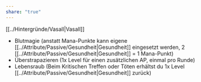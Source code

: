 ```yaml
---
share: "true"
---
```

[[../Hintergründe/Vasall|Vasall]]  
  
- Blutmagie (anstatt Mana-Punkte kann eigene [[../Attribute/Passive/Gesundheit|Gesundheit]] eingesetzt werden, 2 [[../Attribute/Passive/Gesundheit|Gesundheit]] = 1 Mana-Punkt)  
- Überstrapazieren (1x Level für einen zusätzlichen AP, einmal pro Runde)  
- Lebensraub (Beim Kritischen Treffen oder Töten erhältst du 1x Level [[../Attribute/Passive/Gesundheit|Gesundheit]] zurück)